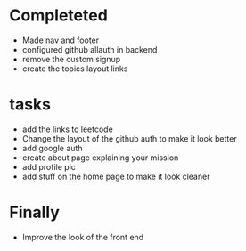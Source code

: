 
# Completeted
- Made nav and footer
- configured github allauth in backend
- remove the custom signup
- create the topics layout links



# tasks


- add the links to leetcode
- Change the layout of the github auth to make it look better
- add google auth
- create about page explaining your mission
- add profile pic
- add stuff on the home page to make it look cleaner



# Finally
- Improve the look of the front end
